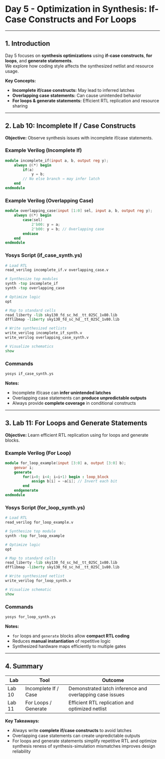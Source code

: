 # Day 5 - Optimization in Synthesis: If-Case Constructs and For Loops

---

## 1. Introduction
Day 5 focuses on **synthesis optimizations** using **if-case constructs**, **for loops**, and **generate statements**.  
We explore how coding style affects the synthesized netlist and resource usage.

**Key Concepts:**
- **Incomplete if/case constructs:** May lead to inferred latches  
- **Overlapping case statements:** Can cause unintended behavior  
- **For loops & generate statements:** Efficient RTL replication and resource sharing  

---

## 2. Lab 10: Incomplete If / Case Constructs

**Objective:** Observe synthesis issues with incomplete if/case statements.

### Example Verilog (Incomplete If)
~~~~verilog
module incomplete_if(input a, b, output reg y);
    always @(*) begin
        if(a)
            y = b;
        // No else branch → may infer latch
    end
endmodule
~~~~

### Example Verilog (Overlapping Case)
~~~~verilog
module overlapping_case(input [1:0] sel, input a, b, output reg y);
    always @(*) begin
        case(sel)
            2'b00: y = a;
            2'b00: y = b; // Overlapping case
        endcase
    end
endmodule
~~~~

### Yosys Script (if_case_synth.ys)
~~~~tcl
# Load RTL
read_verilog incomplete_if.v overlapping_case.v

# Synthesize top modules
synth -top incomplete_if
synth -top overlapping_case

# Optimize logic
opt

# Map to standard cells
read_liberty -lib sky130_fd_sc_hd__tt_025C_1v80.lib
dfflibmap -liberty sky130_fd_sc_hd__tt_025C_1v80.lib

# Write synthesized netlists
write_verilog incomplete_if_synth.v
write_verilog overlapping_case_synth.v

# Visualize schematics
show
~~~~

### Commands
~~~~bash
yosys if_case_synth.ys
~~~~

**Notes:**
- Incomplete if/case can **infer unintended latches**  
- Overlapping case statements can **produce unpredictable outputs**  
- Always provide **complete coverage** in conditional constructs  

---

## 3. Lab 11: For Loops and Generate Statements

**Objective:** Learn efficient RTL replication using for loops and generate blocks.

### Example Verilog (For Loop)
~~~~verilog
module for_loop_example(input [3:0] a, output [3:0] b);
    genvar i;
    generate
        for(i=0; i<4; i=i+1) begin : loop_block
            assign b[i] = ~a[i]; // Invert each bit
        end
    endgenerate
endmodule
~~~~

### Yosys Script (for_loop_synth.ys)
~~~~tcl
# Load RTL
read_verilog for_loop_example.v

# Synthesize top module
synth -top for_loop_example

# Optimize logic
opt

# Map to standard cells
read_liberty -lib sky130_fd_sc_hd__tt_025C_1v80.lib
dfflibmap -liberty sky130_fd_sc_hd__tt_025C_1v80.lib

# Write synthesized netlist
write_verilog for_loop_synth.v

# Visualize schematic
show
~~~~

### Commands
~~~~bash
yosys for_loop_synth.ys
~~~~

**Notes:**
- `for` loops and `generate` blocks allow **compact RTL coding**  
- Reduces **manual instantiation** of repetitive logic  
- Synthesized hardware maps efficiently to multiple gates  

---

## 4. Summary

| Lab | Tool | Outcome |
|-----|------|--------|
| Lab 10 | Incomplete If / Case | Demonstrated latch inference and overlapping case issues |
| Lab 11 | For Loops / Generate | Efficient RTL replication and optimized netlist |

**Key Takeaways:**
- Always write **complete if/case constructs** to avoid latches  
- Overlapping case statements can create unpredictable outputs  
- For loops and generate statements simplify repetitive RTL and optimize synthesis
reness of synthesis-simulation mismatches improves design reliability

